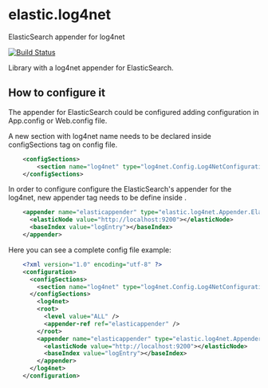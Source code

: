 # elastic.log4net
ElasticSearch appender for log4net

[![Build Status](https://travis-ci.org/sebastyan/elastic.log4net.svg?branch=master)](https://travis-ci.org/sebastyan/elastic.log4net)

Library with a log4net appender for ElasticSearch.

## How to configure it
The appender for ElasticSearch could be configured adding configuration in App.config or Web.config file.

A new section with log4net name needs to be declared inside configSections tag on config file. 
```xml
	<configSections>
		<section name="log4net" type="log4net.Config.Log4NetConfigurationSectionHandler, log4net"/>
	</configSections>
```

In order to configure configure the ElasticSearch's appender for the log4net, new appender tag needs to be define inside <log4net>. 
```xml
	<appender name="elasticappender" type="elastic.log4net.Appender.ElasticSearchAppender, elastic.log4net">
      <elasticNode value="http://localhost:9200"></elasticNode>
      <baseIndex value="logEntry"></baseIndex>
    </appender>
```

Here you can see a complete config file example:
```xml
	<?xml version="1.0" encoding="utf-8" ?>
	<configuration>
	  <configSections>
		<section name="log4net" type="log4net.Config.Log4NetConfigurationSectionHandler, log4net"/>
	  </configSections>
		<log4net>
		<root>
		  <level value="ALL" />
		  <appender-ref ref="elasticappender" />
		</root>
		<appender name="elasticappender" type="elastic.log4net.Appender.ElasticSearchAppender, elastic.log4net">
		  <elasticNode value="http://localhost:9200"></elasticNode>
		  <baseIndex value="logEntry"></baseIndex>
		</appender>
	  </log4net>
	</configuration>

```
